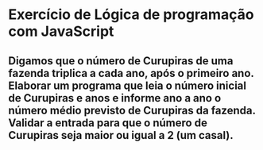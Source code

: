 # Exercício de Lógica de programação com JavaScript

## Digamos que o número de Curupiras de uma fazenda triplica a cada ano, após o primeiro ano. Elaborar um programa que leia o número inicial de Curupiras e anos e informe ano a ano o número médio previsto de Curupiras da fazenda. Validar a entrada para que o número de Curupiras seja maior ou igual a 2 (um casal).
